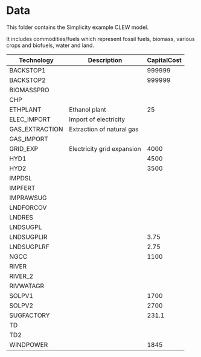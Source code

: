 # Data

This folder contains the Simplicity example CLEW model.

It includes commodities/fuels which represent fossil fuels, biomass, various crops and biofuels, water and land.

Technology | Description | CapitalCost
--- | --- | ---
BACKSTOP1 || 999999 
BACKSTOP2 || 999999 
BIOMASSPRO | |
CHP | |
ETHPLANT | Ethanol plant | 25
ELEC_IMPORT | Import of electricity | 
GAS_EXTRACTION | Extraction of natural gas | 
GAS_IMPORT | 
GRID_EXP | Electricity grid expansion | 4000
HYD1 | | 4500
HYD2 | | 3500
IMPDSL | |
IMPFERT | |
IMPRAWSUG | |
LNDFORCOV | |
LNDRES | |
LNDSUGPL | |
LNDSUGPLIR | | 3.75
LNDSUGPLRF | | 2.75
NGCC | |1100 
RIVER | |
RIVER_2 | 
RIVWATAGR | |
SOLPV1 | | 1700 
SOLPV2 | | 2700 
SUGFACTORY | | 231.1
TD | |
TD2 | |
WINDPOWER | |1845 